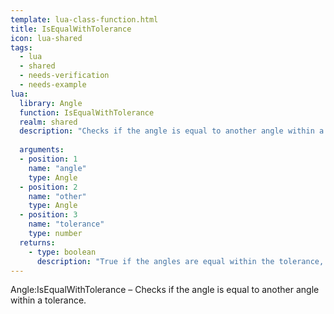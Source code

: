 ```yaml
---
template: lua-class-function.html
title: IsEqualWithTolerance
icon: lua-shared
tags:
  - lua
  - shared
  - needs-verification
  - needs-example
lua:
  library: Angle
  function: IsEqualWithTolerance
  realm: shared
  description: "Checks if the angle is equal to another angle within a tolerance."
  
  arguments:
  - position: 1
    name: "angle"
    type: Angle
  - position: 2
    name: "other"
    type: Angle
  - position: 3
    name: "tolerance"
    type: number
  returns:
    - type: boolean
      description: "True if the angles are equal within the tolerance, false otherwise."
---
```


<div class="lua__search__keywords">
Angle:IsEqualWithTolerance &#x2013; Checks if the angle is equal to another angle within a tolerance.
</div>
